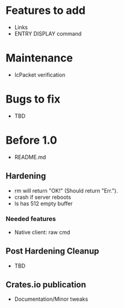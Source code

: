 # Features to add
* Links
* ENTRY DISPLAY command
# Maintenance
* IcPacket verification
# Bugs to fix
* TBD

# Before 1.0
* README.md
## Hardening
* rm <wrong id> will return "OK!" (Should return "Err.").
* crash if server reboots
* ls has 512 empty buffer
### Needed features
* Native client: raw cmd
## Post Hardening Cleanup
* TBD
## Crates.io publication
* Documentation/Minor tweaks
